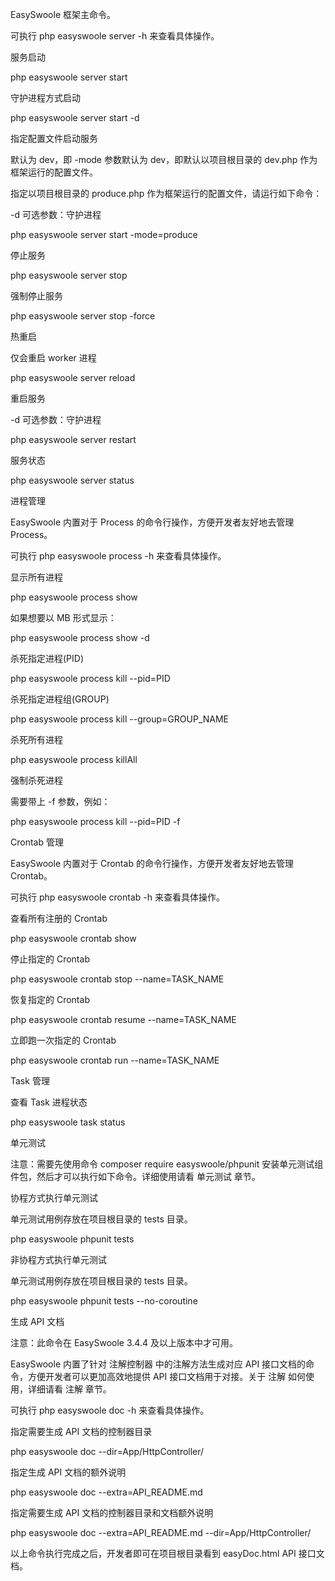 EasySwoole 框架主命令。



可执行 php easyswoole server -h 来查看具体操作。



服务启动



php easyswoole server start



守护进程方式启动



php easyswoole server start -d



指定配置文件启动服务



默认为 dev，即 -mode 参数默认为 dev，即默认以项目根目录的 dev.php 作为框架运行的配置文件。



指定以项目根目录的 produce.php 作为框架运行的配置文件，请运行如下命令：



-d 可选参数：守护进程



php easyswoole server start -mode=produce



停止服务



php easyswoole server stop



强制停止服务



php easyswoole server stop -force



热重启



仅会重启 worker 进程



php easyswoole server reload



重启服务



-d 可选参数：守护进程



php easyswoole server restart



服务状态



php easyswoole server status



进程管理

EasySwoole 内置对于 Process 的命令行操作，方便开发者友好地去管理 Process。



可执行 php easyswoole process -h 来查看具体操作。



显示所有进程



php easyswoole process show



如果想要以 MB 形式显示：



php easyswoole process show -d



杀死指定进程(PID)



php easyswoole process kill --pid=PID



杀死指定进程组(GROUP)



php easyswoole process kill --group=GROUP_NAME



杀死所有进程



php easyswoole process killAll



强制杀死进程



需要带上 -f 参数，例如：



php easyswoole process kill --pid=PID -f



Crontab 管理

EasySwoole 内置对于 Crontab 的命令行操作，方便开发者友好地去管理 Crontab。



可执行 php easyswoole crontab -h 来查看具体操作。



查看所有注册的 Crontab



php easyswoole crontab show



停止指定的 Crontab



php easyswoole crontab stop --name=TASK_NAME



恢复指定的 Crontab



php easyswoole crontab resume --name=TASK_NAME



立即跑一次指定的 Crontab



php easyswoole crontab run --name=TASK_NAME



Task 管理

查看 Task 进程状态



php easyswoole task status



单元测试

注意：需要先使用命令 composer require easyswoole/phpunit 安装单元测试组件包，然后才可以执行如下命令。详细使用请看 单元测试 章节。



协程方式执行单元测试



单元测试用例存放在项目根目录的 tests 目录。



php easyswoole phpunit tests



非协程方式执行单元测试



单元测试用例存放在项目根目录的 tests 目录。



php easyswoole phpunit tests --no-coroutine



生成 API 文档

注意：此命令在 EasySwoole 3.4.4 及以上版本中才可用。



EasySwoole 内置了针对 注解控制器 中的注解方法生成对应 API 接口文档的命令，方便开发者可以更加高效地提供 API 接口文档用于对接。关于 注解 如何使用，详细请看 注解 章节。



可执行 php easyswoole doc -h 来查看具体操作。



指定需要生成 API 文档的控制器目录



php easyswoole doc --dir=App/HttpController/



指定生成 API 文档的额外说明



php easyswoole doc --extra=API_README.md



指定需要生成 API 文档的控制器目录和文档额外说明



php easyswoole doc --extra=API_README.md --dir=App/HttpController/



以上命令执行完成之后，开发者即可在项目根目录看到 easyDoc.html API 接口文档。